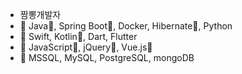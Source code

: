 - 짬뽕개발자
- 🌱 Java💯, Spring Boot💯, Docker, Hibernate💯, Python
- 🌱 Swift, Kotlin💯, Dart, Flutter
- 🌱 JavaScript💯, jQuery💯, Vue.js💯
- 🌱 MSSQL, MySQL, PostgreSQL, mongoDB

<!---
genevaspur/genevaspur is a ✨ special ✨ repository because its `README.md` (this file) appears on your GitHub profile.
You can click the Preview link to take a look at your changes.
--->
